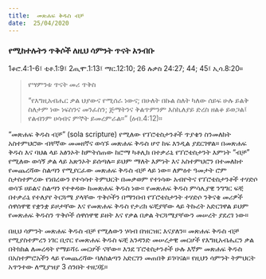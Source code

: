 ```yaml
---
title:  መጽሐፍ ቅዱስ ብቻ
date:  25/04/2020
---
```


### የሚከተሉትን ጥቅሶች ለዚህ ሳምንት ጥናት አንብቡ
1ቆሮ.4:1-6፤ ቲቶ.1:9፤ 2ጢሞ.1:13፤ ማር.12:10; 26 ሉቃስ 24:27; 44; 45፤ ኢሳ.8:20።

> <p>የሣምንቱ ጥናት መሪ ጥቅስ</p>
> “የእግዚአብሔር ቃል ህያውና የሚሰራ ነውና; በሁለት በኩል ስለት ካለው ሰይፍ ሁሉ ይልቅ ስለታም ነው ነፍስንና መንፈስን; ጅማትንና ቅልጥምንም እስኪለያይ ድረስ ዘልቆ ይወጋል፤ የልብንም ሀሳብና ምኞት ይመረምራል።” (ዕብ.4:12)።

“መጽሐፍ ቅዱስ ብቻ”  (sola scripture) የሚለው የፕሮቴስታንቶች ጥያቄን ስንመለከት አስተምህሮው ብቸኛው መመዘኛና ወሳኙ መጽሐፍ ቅዱስ ሆኖ ከፍ እንዲል ያደርገዋል። በመጽሐፍ ቅዱስ እና ባህል ላይ አፅንኦት ከምትሰጠው ከሮማ ካቶሊክ በተቃራኒ የፕሮቴስታንት እምነት “ብቻ” የሚለው ወሳኝ ቃል ላይ አጽንኦት ይሰጣሉ። ይህም ማለት እምነት እና አስተምህሮን በተመለከተ የመጨረሻው ስልጣን የሚያርፈው መጽሐፍ ቅዱስ ብቻ ላይ ነው። ለምዕተ ዓመታት ሮም ስታስተምረው የነበረውን የተሳሳተ ትምህርት በመቃወም የተነሳው አብዮትና የፕሮቴስታንቶች ተሃድሶ ወሳኙ ሀይልና ስልጣን የተቀዳው ከመጽሐፍ ቅዱስ ነው። የመጽሐፍ ቅዱስ ምሳሌያዊ ንግግር ፍቺ በተቃራኒ የተለያየ ትርጓሜ ያላቸው ጥቅሶችን በማንበብ የፕሮቴስታንት ተሃድሶ ንቅናቄ መሪዎች ሰዋሰዋዊ የቋንቋ ይዞታቸው እና የመጽሐፍ ቅዱስ የታሪክ ፍቺያቸው ላይ ትኩረት አድርገዋል ይህም የመጽሐፍ ቅዱስን ጥቅሶች ሰዋሰዋዊ ይዘት እና የቃል በቃል ትርጓሜያቸውን መሠረት ያደረገ ነው።

በዚህ ሳምንት መጽሐፍ ቅዱስ ብቻ የሚለውን ሃሳብ በዝርዝር እናያለን። መጽሐፍ ቅዱስ ብቻ የሚያስተምረን ነገር ቢኖር የመጽሐፍ ቅዱስ ፍቺ አንዳንድ መሠረታዊ መርሆች የእግዚአብሔርን ቃል በትክክል ለመረዳት የማይሻሩ መርሆች ናቸው።   			      እንደ ፕሮቴስታንቶች ሁሉ እኛም መጽሐፍ ቅዱስ በአስተምሮአችን ላይ የመጨረሻው ባለስልጣን አድርገን መጠበቅ ይገባናል። የዚህን ሳምንት ትምህርት አጥንተው ለሚያዝያ 3 ሰንበት ተዘጋጁ።